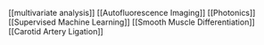 [[multivariate analysis]]
[[Autofluorescence Imaging]]
[[Photonics]]
[[Supervised Machine Learning]]
[[Smooth Muscle Differentiation]]
[[Carotid Artery Ligation]]
